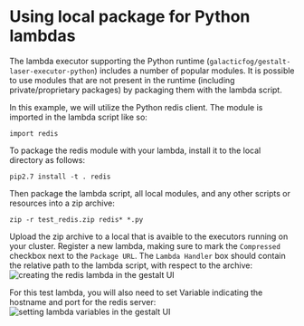 # Using local package for Python lambdas

The lambda executor supporting the Python runtime (`galacticfog/gestalt-laser-executor-python`) includes a number of popular modules. It is possible to use modules that are not present in the
runtime (including private/proprietary packages) by packaging them with the lambda script.

In this example, we will utilize the Python redis client. The module is imported in the lambda script like so: 
```
import redis
```

To package the redis module with your lambda, install it to the local directory as follows: 
```
pip2.7 install -t . redis
```

Then package the lambda script, all local modules, and any other scripts or resources into a zip archive: 
```
zip -r test_redis.zip redis* *.py
```

Upload the zip archive to a local that is avaible to the executors running on your cluster. Register a new lambda, making sure to mark the `Compressed` checkbox next to the
`Package URL`. The `Lambda Handler` box should contain the relative path to the lambda script, with respect to the archive: 
![creating the redis lambda in the gestalt UI](https://github.com/GalacticFog/lambda-examples/raw/master/python_lambda/redis/img/redis-lambda-create.png "Creating the redis lambda")

For this test lambda, you will also need to set Variable indicating the hostname and port for the redis server:
![setting lambda variables in the gestalt UI](https://github.com/GalacticFog/lambda-examples/raw/master/python_lambda/redis/img/setting-lambda-vars.png "Setting redis variables for the lambda")
